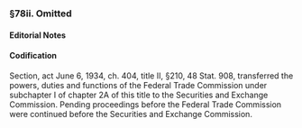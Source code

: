 ### §78ii. Omitted ###

#### **Editorial Notes** ####

#### Codification ####

Section, act June 6, 1934, ch. 404, title II, §210, 48 Stat. 908, transferred the powers, duties and functions of the Federal Trade Commission under subchapter I of chapter 2A of this title to the Securities and Exchange Commission. Pending proceedings before the Federal Trade Commission were continued before the Securities and Exchange Commission.